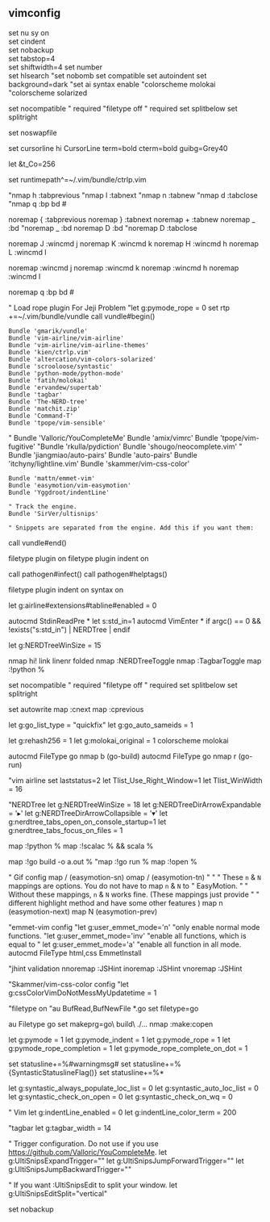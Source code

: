 ## vimconfig





set nu
sy on                
set cindent        
set nobackup     
set tabstop=4   
set shiftwidth=4 
set number   
set hlsearch
"set nobomb
set compatible
set autoindent
set background=dark
"set ai
syntax enable
"colorscheme molokai
"colorscheme solarized

set nocompatible              " required
"filetype off                  " required
set splitbelow
set splitright

set noswapfile

set cursorline
hi CursorLine term=bold cterm=bold guibg=Grey40

let &t_Co=256

set runtimepath^=~/.vim/bundle/ctrlp.vim

"nmap <leader>h :tabprevious<CR>
"nmap <leader>l :tabnext<CR>
"nmap <leader>n :tabnew<CR>
"nmap <leader>d :tabclose<CR>
"nmap <leader>q :bp <BAR> bd #<CR>


noremap  {  :tabprevious<CR>
noremap  }  :tabnext<CR>
noremap  +  :tabnew<CR>
noremap  _  :bd<CR>
"noremap  _  :bd<CR>
noremap  D  :bd<CR>
"noremap  D  :tabclose<CR>

noremap  J  :wincmd j<CR>
noremap  K  :wincmd k<CR>
noremap  H  :wincmd h<CR>
noremap  L  :wincmd l<CR>

noremap  <S-UP>  :wincmd j<CR>
noremap  <S-DOWN> :wincmd k<CR>
noremap  <S-Left>  :wincmd h<CR>
noremap  <S-Right> :wincmd l<CR>


noremap <leader>q :bp <BAR> bd #<CR>

" Load rope plugin  For Jeji Problem
"let g:pymode_rope = 0
set rtp +=~/.vim/bundle/vundle
call vundle#begin()

	Bundle 'gmarik/vundle'
	Bundle 'vim-airline/vim-airline'
	Bundle 'vim-airline/vim-airline-themes'
	Bundle 'kien/ctrlp.vim'
	Bundle 'altercation/vim-colors-solarized'
	Bundle 'scrooloose/syntastic'
	Bundle 'python-mode/python-mode'
	Bundle 'fatih/molokai'
    Bundle 'ervandew/supertab'
	Bundle 'tagbar'
   	Bundle 'The-NERD-tree'
	Bundle 'matchit.zip'
	Bundle 'Command-T'
	Bundle 'tpope/vim-sensible'
"	Bundle 'Valloric/YouCompleteMe'
	Bundle 'amix/vimrc'
	Bundle 'tpope/vim-fugitive'
	"Bundle 'rkulla/pydiction'
	Bundle 'shougo/neocomplete.vim'
"	Bundle 'jiangmiao/auto-pairs' Bundle 'auto-pairs'
	Bundle 'itchyny/lightline.vim'
	Bundle 'skammer/vim-css-color'

	Bundle 'mattn/emmet-vim'
	Bundle 'easymotion/vim-easymotion'
	Bundle 'Yggdroot/indentLine'

	" Track the engine.
	Bundle 'SirVer/ultisnips'

	" Snippets are separated from the engine. Add this if you want them:


call vundle#end()  

filetype plugin on
filetype plugin indent on



call pathogen#infect()
call pathogen#helptags()

filetype plugin indent on
syntax on

let g:airline#extensions#tabline#enabled = 0 



autocmd StdinReadPre * let s:std_in=1
autocmd VimEnter * if argc() == 0 && !exists("s:std_in") | NERDTree | endif



let g:NERDTreeWinSize = 15 


nmap <F9>hi! link linenr folded <CR>
nmap <F3> :NERDTreeToggle<CR>
nmap <F4> :TagbarToggle<CR>
map <C-g> :!python %<CR>


set nocompatible              " required
"filetype off                  " required
set splitbelow
set splitright


set autowrite
map <C-n> :cnext<CR>
map <C-m> :cprevious<CR>

let g:go_list_type = "quickfix"
let g:go_auto_sameids = 1


let g:rehash256 = 1
let g:molokai_original = 1
colorscheme molokai

autocmd FileType go nmap <leader>b  <Plug>(go-build)
autocmd FileType go nmap <leader>r  <Plug>(go-run)


"vim airline
set laststatus=2
let Tlist_Use_Right_Window=1
let Tlist_WinWidth = 16 

"NERDTree 
let g:NERDTreeWinSize = 18
let g:NERDTreeDirArrowExpandable = '▸'
let g:NERDTreeDirArrowCollapsible = '▾'
let g:nerdtree_tabs_open_on_console_startup=1
let g:nerdtree_tabs_focus_on_files = 1


map <C-g> :!python %<CR>
map <C-h> :!scalac % && scala %<CR>

map <C-b> :!go build -o a.out % <CR>
"map <C-r> :!go run % <CR>
map <C-r> :!open % <CR>


" Gif config
map  / <Plug>(easymotion-sn)
omap / <Plug>(easymotion-tn)
"
" " These `n` & `N` mappings are options. You do not have to map `n` & `N` to
" EasyMotion.
" " Without these mappings, `n` & `N` works fine. (These mappings just provide
" " different highlight method and have some other features )
map  n <Plug>(easymotion-next)
map  N <Plug>(easymotion-prev)

"emmet-vim config
"let g:user_emmet_mode='n'    "only enable normal mode functions.
"let g:user_emmet_mode='inv'  "enable all functions, which is equal to
"
let g:user_emmet_mode='a'    "enable all function in all mode.
autocmd FileType html,css EmmetInstall


"jhint validation
nnoremap <silent><F1> :JSHint<CR>
inoremap <silent><F1> <C-O>:JSHint<CR>
vnoremap <silent><F1> :JSHint<CR>


"Skammer/vim-css-color config
"let g:cssColorVimDoNotMessMyUpdatetime = 1


"filetype on 
"au BufRead,BufNewFile *.go set filetype=go

au Filetype go set makeprg=go\ build\ ./...
nmap <F5> :make<CR>:copen<CR>

let g:pymode = 1 
let g:pymode_indent = 1 
let g:pymode_rope = 1 
let g:pymode_rope_completion = 1 
let g:pymode_rope_complete_on_dot = 1 



set statusline+=%#warningmsg#
set statusline+=%{SyntasticStatuslineFlag()}
set statusline+=%*

let g:syntastic_always_populate_loc_list = 0 
let g:syntastic_auto_loc_list = 0 
let g:syntastic_check_on_open = 0 
let g:syntastic_check_on_wq = 0


" Vim
let g:indentLine_enabled =  0 
let g:indentLine_color_term = 200 


"tagbar
 let g:tagbar_width = 14


" Trigger configuration. Do not use <tab> if you use https://github.com/Valloric/YouCompleteMe.
let g:UltiSnipsExpandTrigger="<tab>"
let g:UltiSnipsJumpForwardTrigger="<c-b>"
let g:UltiSnipsJumpBackwardTrigger="<c-z>"

" If you want :UltiSnipsEdit to split your window.
let g:UltiSnipsEditSplit="vertical"


set nobackup
